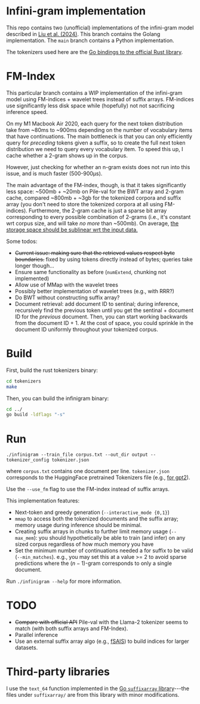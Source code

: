 # Infini-gram implementation
This repo contains two (unofficial) implementations of the infini-gram model described in [Liu et al. (2024)](https://arxiv.org/abs/2401.17377). This branch contains the Golang implementation. The `main` branch contains a Python implementation.

The tokenizers used here are the [Go bindings to the official Rust library](https://github.com/daulet/tokenizers).

# FM-Index
This particular branch contains a WIP implementation of the infini-gram model using FM-indices + wavelet trees instead of suffix arrays. FM-indices use significantly less disk space while (hopefully) not not sacrificing inference speed.

On my M1 Macbook Air 2020, each query for the next token distribution take from ~80ms to ~900ms depending on the number of vocabulary items that have continuations. The main bottleneck is that you can only efficiently query for *preceding* tokens given a suffix, so to create the full next token distribution we need to query every vocabulary item. To speed this up, I cache whether a 2-gram shows up in the corpus.

However, just checking for whether an n-gram exists does not run into this issue, and is much faster (500-900µs).

The main advantage of the FM-index, though, is that it takes significantly less space: ~500mb + ~20mb on Pile-val for the BWT array and 2-gram cache, compared ~800mb + ~3gb for the tokenized corpora and suffix array (you don't need to store the tokenized corpora at all using FM-indices). Furthermore, the 2-gram cache is just a sparse bit array corresponding to every possible combination of 2-grams (i.e., it's constant wrt corpus size, and will take *no more* than ~500mb). On average, [the storage space should be sublinear wrt the input data.](https://en.wikipedia.org/wiki/FM-index)

Some todos:
* ~~Current issue: making sure that the retrieved values respect byte boundaries.~~ fixed by using tokens directly instead of bytes; queries take longer though...
* Ensure same functionality as before (`numExtend`, chunking not implemented)
* Allow use of MMap with the wavelet trees
* Possibly better implementation of wavelet trees (e.g., with RRR?)
* Do BWT without constructing suffix array?
* Document retrieval: add document ID to sentinal; during inference, recursively find the previous token until you get the sentinal + document ID for the *previous* document. Then, you can start working backwards from the document ID + 1. At the cost of space, you could sprinkle in the document ID uniformly throughout your tokenized corpus.

# Build
First, build the rust tokenizers binary:
```bash
cd tokenizers
make
```

Then, you can build the infinigram binary:
```bash
cd ../
go build -ldflags "-s"
```

# Run
```
./infinigram --train_file corpus.txt --out_dir output --tokenizer_config tokenizer.json
```

where `corpus.txt` contains one document per line. `tokenizer.json` corresponds to the HuggingFace pretrained Tokenizers file (e.g., [for gpt2](https://huggingface.co/openai-community/gpt2/blob/main/tokenizer.json)).

Use the `--use_fm` flag to use the FM-index instead of suffix arrays.

This implementation features:
* Next-token and greedy generation (`--interactive_mode {0,1}`)
* `mmap` to access both the tokenized documents and the suffix array; memory usage during inference should be minimal.
* Creating suffix arrays in chunks to further limit memory usage (`--max_mem`): you should hypothetically be able to train (and infer) on any sized corpus regardless of how much memory you have
* Set the minimum number of continuations needed a for suffix to be valid (`--min_matches`). e.g., you may set this at a value >= 2 to avoid sparse predictions where the $(n-1)$-gram corresponds to only a single document.

Run `./infinigram --help` for more information.

# TODO
- ~~Compare with official API~~ Pile-val with the Llama-2 tokenizer seems to match (with both suffix arrays and FM-Index).
- Parallel inference
- Use an external suffix array algo (e.g., [fSAIS](https://github.com/dominikkempa/fsais)) to build indices for larger datasets.

# Third-party libraries
I use the `text_64` function implemented in the [Go `suffixarray` library](https://pkg.go.dev/index/suffixarray)---the files under `suffixarray/` are from this library with minor modifications.
